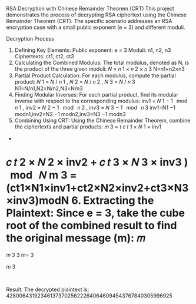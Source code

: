 RSA Decryption with Chinese Remainder Theorem (CRT)
This project demonstrates the process of decrypting RSA ciphertext using the Chinese Remainder Theorem (CRT). The specific scenario addresses an RSA encryption case with a small public exponent (e = 3) and different moduli.

Decryption Process
1. Defining Key Elements:
Public exponent: e = 3
Moduli: n1, n2, n3
Ciphertexts: ct1, ct2, ct3
2. Calculating the Combined Modulus:
The total modulus, denoted as N, is the product of the three given moduli:
𝑁
=
𝑛
1
×
𝑛
2
×
𝑛
3
N=n1×n2×n3
3. Partial Product Calculation:
For each modulus, compute the partial product:
𝑁
1
=
𝑁
/
𝑛
1
,
𝑁
2
=
𝑁
/
𝑛
2
,
𝑁
3
=
𝑁
/
𝑛
3
N1=N/n1,N2=N/n2,N3=N/n3
4. Finding Modular Inverses:
For each partial product, find its modular inverse with respect to the corresponding modulus:
inv1
=
𝑁
1
−
1
 
mod
 
𝑛
1
,
inv2
=
𝑁
2
−
1
 
mod
 
𝑛
2
,
inv3
=
𝑁
3
−
1
 
mod
 
𝑛
3
inv1=N1 
−1
 modn1,inv2=N2 
−1
 modn2,inv3=N3 
−1
 modn3
5. Combining Using CRT:
Using the Chinese Remainder Theorem, combine the ciphertexts and partial products:
𝑚
3
=
(
𝑐
𝑡
1
×
𝑁
1
×
inv1
+
𝑐
𝑡
2
×
𝑁
2
×
inv2
+
𝑐
𝑡
3
×
𝑁
3
×
inv3
)
 
mod
 
𝑁
m 
3
 =(ct1×N1×inv1+ct2×N2×inv2+ct3×N3×inv3)modN
6. Extracting the Plaintext:
Since e = 3, take the cube root of the combined result to find the original message (m):
𝑚
=
𝑚
3
3
m= 
3
  
m 
3
 
​
 
Result:
The decrypted plaintext is:
42800643192346137370256222640646094543767840305996925

